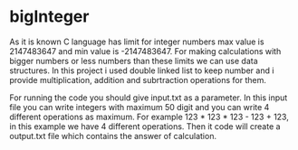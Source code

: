 # bigInteger
As it is known C language has limit for integer numbers max value is 2147483647 and min value is -2147483647. For making calculations with bigger numbers or less numbers than these limits we can use data structures. In this project i used double linked list to keep number and i provide multiplication, addition and subrtraction operations for them.

For running the code you should give input.txt as a parameter. In this input file you can write integers with maximum 50 digit and you can write 4 different operations as maximum. For example 123 * 123 * 123 - 123 + 123, in this example we have 4 different operations. Then it code will create a output.txt file which contains the answer of calculation.
